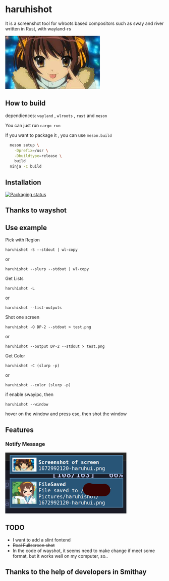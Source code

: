 # haruhishot

It is a screenshot tool for wlroots based compositors such as sway and river written in Rust, with wayland-rs

![haruhis](./images/haruhi.jpg)

## How to build

dependiences: `wayland` , `wlroots` , `rust` and `meson`

You can just run `cargo run`

If you want to package it , you can use `meson.build`

```bash
  meson setup \
    -Dprefix=/usr \
    -Dbuildtype=release \
    build
  ninja -C build
```

## Installation

[![Packaging status](https://repology.org/badge/vertical-allrepos/haruhishot.svg)](https://repology.org/project/haruhishot/versions)

## Thanks to wayshot

## Use example

Pick with Region

```
haruhishot -S --stdout | wl-copy
```

or

```
haruhishot --slurp --stdout | wl-copy
```

Get Lists

```
haruhishot -L
```

or
```
haruhishot --list-outputs
```

Shot one screen

```
haruhishot -O DP-2 --stdout > test.png
```

or

```
haruhishot --output DP-2 --stdout > test.png
```

Get Color

```
haruhishot -C (slurp -p)
```

or

```
haruhishot --color (slurp -p)
```

if enable swayipc, then

```
haruhishot --window
```

hover on the window and press ese, then shot the window

## Features

### Notify Message

![notify](./images/notify.png)

## TODO

* I want to add a slint fontend
* ~~Real Fullscreen shot~~
* In the code of wayshot, it seems need to make change if meet some format, but it works well on my computer, so..

## Thanks to the help of developers in Smithay

